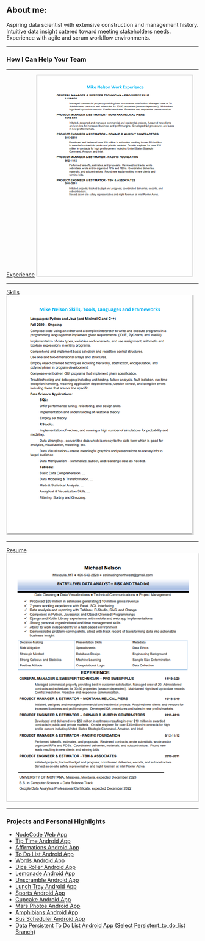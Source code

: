 ## About me:
Aspiring data scientist with extensive construction and management history.  Intuitive data insight catered toward meeting stakeholders needs.  Experience with agile and scrum workflow environments.

---

### How I Can Help Your Team

---
[Experience](https://github.com/JustOneByteAtATime/justonebyteatatime.github.io/blob/master/pdf/experience_list.pdf)
<img src="images/experience_thumbnail.PNG?raw=true"/>

---
[Skills](https://github.com/JustOneByteAtATime/justonebyteatatime.github.io/blob/master/pdf/skills_list.pdf)
<img src="images/skills_thumbnail.PNG?raw=true"/>

---
[Resume](https://github.com/JustOneByteAtATime/justonebyteatatime.github.io/blob/master/pdf/resume.pdf)
<img src="images/resume_thumbnail.PNG?raw=true"/>

---
### Projects and Personal Highlights

- [NodeCode Web App](https://nodecodegroup.herokuapp.com/)
- [Tip Time Android App](http://example.com/)
- [Affirmations Android App](http://example.com/)
- [To Do List Android App](https://github.com/JustOneByteAtATime/fullnelsontodo.git)
- [Words Android App](https://github.com/JustOneByteAtATime/Words.git)
- [Dice Roller Android App](https://github.com/JustOneByteAtATime/Dice_Roller.git)
- [Lemonade Android App](https://github.com/JustOneByteAtATime/Lemonade.git)
- [Unscramble Android App](https://github.com/JustOneByteAtATime/Unscramble.git)
- [Lunch Tray Android App](https://github.com/JustOneByteAtATime/android-basics-kotlin-lunch-tray-app.git)
- [Sports Android App](https://github.com/JustOneByteAtATime/Sports.git)
- [Cupcake Android App](https://github.com/JustOneByteAtATime/Cupcake.git)
- [Mars Photos Android App](https://github.com/JustOneByteAtATime/MarsPhotos.git)
- [Amphibians Android App](https://github.com/JustOneByteAtATime/Amphibians.git)
- [Bus Scheduler Android App](https://github.com/JustOneByteAtATime/BusScheduler.git)
- [Data Persistent To Do List Android App (Select Persistent_to_do_list Branch)](https://github.com/JustOneByteAtATime/fullnelsontodo.git)
